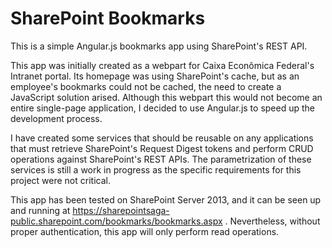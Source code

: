 # SharePoint Bookmarks
This is a simple Angular.js bookmarks app using SharePoint's REST API.

This app was initially created as a webpart for Caixa Econômica Federal's Intranet portal. Its homepage was using SharePoint's cache, but as an employee's bookmarks could not be cached, the need to create a JavaScript solution arised. Although this webpart this would not become an entire single-page application, I decided to use Angular.js to speed up the development process. 

I have created some services that should be reusable on any applications that must retrieve SharePoint's Request Digest tokens and perform CRUD operations against SharePoint's REST APIs. The parametrization of these services is still a work in progress as the specific requirements for this project were not critical.

This app has been tested on SharePoint Server 2013, and it can be seen up and running at https://sharepointsaga-public.sharepoint.com/bookmarks/bookmarks.aspx . Nevertheless, without proper authentication, this app will only perform read operations.
